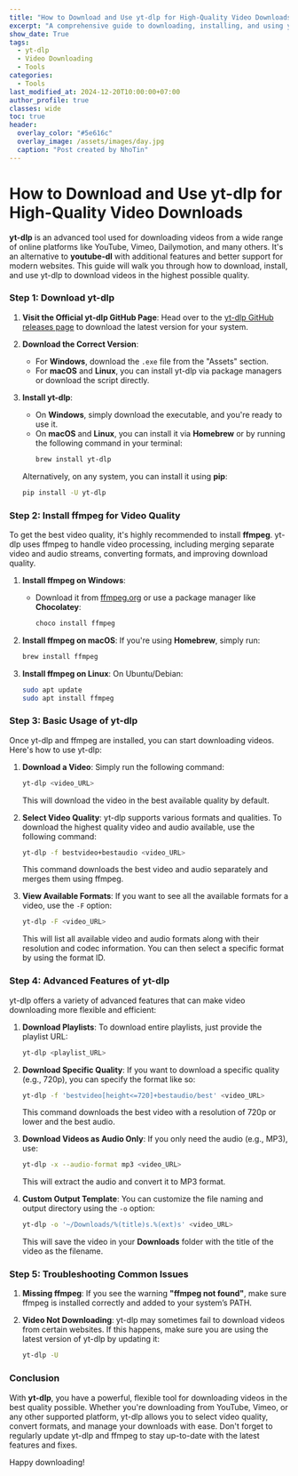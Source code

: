 ```yaml
---
title: "How to Download and Use yt-dlp for High-Quality Video Downloads"
excerpt: "A comprehensive guide to downloading, installing, and using yt-dlp for high-quality video downloads from various sources."
show_date: True
tags:
  - yt-dlp
  - Video Downloading
  - Tools
categories:
  - Tools
last_modified_at: 2024-12-20T10:00:00+07:00
author_profile: true
classes: wide
toc: true
header:
  overlay_color: "#5e616c"
  overlay_image: /assets/images/day.jpg
  caption: "Post created by NhoTin"
---
```



# How to Download and Use yt-dlp for High-Quality Video Downloads

**yt-dlp** is an advanced tool used for downloading videos from a wide range of online platforms like YouTube, Vimeo, Dailymotion, and many others. It's an alternative to **youtube-dl** with additional features and better support for modern websites. This guide will walk you through how to download, install, and use yt-dlp to download videos in the highest possible quality.

### Step 1: Download yt-dlp

1. **Visit the Official yt-dlp GitHub Page**:
   Head over to the [yt-dlp GitHub releases page](https://github.com/yt-dlp/yt-dlp/releases) to download the latest version for your system.

2. **Download the Correct Version**:
   - For **Windows**, download the `.exe` file from the "Assets" section.
   - For **macOS** and **Linux**, you can install yt-dlp via package managers or download the script directly.

3. **Install yt-dlp**:
   - On **Windows**, simply download the executable, and you're ready to use it.
   - On **macOS** and **Linux**, you can install it via **Homebrew** or by running the following command in your terminal:
     ```bash
     brew install yt-dlp
     ```

   Alternatively, on any system, you can install it using **pip**:
   ```bash
   pip install -U yt-dlp
   ```

### Step 2: Install ffmpeg for Video Quality

To get the best video quality, it's highly recommended to install **ffmpeg**. yt-dlp uses ffmpeg to handle video processing, including merging separate video and audio streams, converting formats, and improving download quality.

1. **Install ffmpeg on Windows**:
   - Download it from [ffmpeg.org](https://ffmpeg.org/download.html) or use a package manager like **Chocolatey**:
     ```bash
     choco install ffmpeg
     ```
   
2. **Install ffmpeg on macOS**:
   If you're using **Homebrew**, simply run:
   ```bash
   brew install ffmpeg
   ```

3. **Install ffmpeg on Linux**:
   On Ubuntu/Debian:
   ```bash
   sudo apt update
   sudo apt install ffmpeg
   ```

### Step 3: Basic Usage of yt-dlp

Once yt-dlp and ffmpeg are installed, you can start downloading videos. Here's how to use yt-dlp:

1. **Download a Video**:
   Simply run the following command:
   ```bash
   yt-dlp <video_URL>
   ```
   This will download the video in the best available quality by default.

2. **Select Video Quality**:
   yt-dlp supports various formats and qualities. To download the highest quality video and audio available, use the following command:
   ```bash
   yt-dlp -f bestvideo+bestaudio <video_URL>
   ```
   This command downloads the best video and audio separately and merges them using ffmpeg.

3. **View Available Formats**:
   If you want to see all the available formats for a video, use the `-F` option:
   ```bash
   yt-dlp -F <video_URL>
   ```
   This will list all available video and audio formats along with their resolution and codec information. You can then select a specific format by using the format ID.

### Step 4: Advanced Features of yt-dlp

yt-dlp offers a variety of advanced features that can make video downloading more flexible and efficient:

1. **Download Playlists**:
   To download entire playlists, just provide the playlist URL:
   ```bash
   yt-dlp <playlist_URL>
   ```

2. **Download Specific Quality**:
   If you want to download a specific quality (e.g., 720p), you can specify the format like so:
   ```bash
   yt-dlp -f 'bestvideo[height<=720]+bestaudio/best' <video_URL>
   ```
   This command downloads the best video with a resolution of 720p or lower and the best audio.

3. **Download Videos as Audio Only**:
   If you only need the audio (e.g., MP3), use:
   ```bash
   yt-dlp -x --audio-format mp3 <video_URL>
   ```
   This will extract the audio and convert it to MP3 format.

4. **Custom Output Template**:
   You can customize the file naming and output directory using the `-o` option:
   ```bash
   yt-dlp -o '~/Downloads/%(title)s.%(ext)s' <video_URL>
   ```
   This will save the video in your **Downloads** folder with the title of the video as the filename.

### Step 5: Troubleshooting Common Issues

1. **Missing ffmpeg**:
   If you see the warning **"ffmpeg not found"**, make sure ffmpeg is installed correctly and added to your system’s PATH.

2. **Video Not Downloading**:
   yt-dlp may sometimes fail to download videos from certain websites. If this happens, make sure you are using the latest version of yt-dlp by updating it:
   ```bash
   yt-dlp -U
   ```

### Conclusion

With **yt-dlp**, you have a powerful, flexible tool for downloading videos in the best quality possible. Whether you're downloading from YouTube, Vimeo, or any other supported platform, yt-dlp allows you to select video quality, convert formats, and manage your downloads with ease. Don't forget to regularly update yt-dlp and ffmpeg to stay up-to-date with the latest features and fixes.

Happy downloading!
